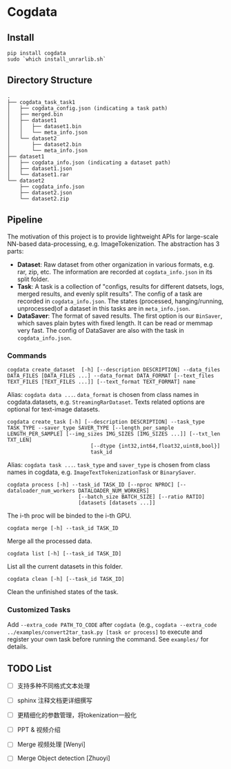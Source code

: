 # Cogdata

## Install
```
pip install cogdata
sudo `which install_unrarlib.sh`
```
## Directory Structure
```
.
├── cogdata_task_task1
│   ├── cogdata_config.json (indicating a task path)
│   ├── merged.bin
│   ├── dataset1
│   │   ├── dataset1.bin
│   │   └── meta_info.json
│   └── dataset2
│       ├── dataset2.bin
│       └── meta_info.json
├── dataset1
│   ├── cogdata_info.json (indicating a dataset path)
│   ├── dataset1.json
│   └── dataset1.rar
└── dataset2
    ├── cogdata_info.json
    ├── dataset2.json
    └── dataset2.zip
```

## Pipeline
The motivation of this project is to provide lightweight APIs for large-scale NN-based data-processing, e.g. ImageTokenization. The abstraction has 3 parts:
* **Dataset**: Raw dataset from other organization in various formats, e.g. rar, zip, etc. The information are recorded at `cogdata_info.json` in its split folder. 
* **Task**: A task is a collection of "configs, results for different datsets, logs, merged results, and evenly split results". The config of a task are recorded in `cogdata_info.json`. The states (processed, hanging/running, unprocessed)of a dataset in this tasks are in `meta_info.json`.
* **DataSaver**: The format of saved results. The first option is our `BinSaver`, which saves plain bytes with fixed length. It can be read or memmap very fast. The config of DataSaver are also with the task in `cogdata_info.json`. 

### Commands
```
cogdata create_dataset  [-h] [--description DESCRIPTION] --data_files DATA_FILES [DATA_FILES ...] --data_format DATA_FORMAT [--text_files TEXT_FILES [TEXT_FILES ...]] [--text_format TEXT_FORMAT] name
```
Alias: `cogdata data ...`. `data_format` is chosen from class names in cogdata.datasets, e.g. `StreamingRarDataset`. Texts related options are optional for text-image datasets.

```
cogdata create_task [-h] [--description DESCRIPTION] --task_type TASK_TYPE --saver_type SAVER_TYPE [--length_per_sample LENGTH_PER_SAMPLE] [--img_sizes IMG_SIZES [IMG_SIZES ...]] [--txt_len TXT_LEN]
                           [--dtype {int32,int64,float32,uint8,bool}]
                           task_id
```
Alias: `cogdata task ...`. `task_type` and `saver_type` is chosen from class names in cogdata, e.g. `ImageTextTokenizationTask` or `BinarySaver`.
```
cogdata process [-h] --task_id TASK_ID [--nproc NPROC] [--dataloader_num_workers DATALOADER_NUM_WORKERS]
                       [--batch_size BATCH_SIZE] [--ratio RATIO]
                       [datasets [datasets ...]]
```
The i-th proc will be binded to the i-th GPU.

```
cogdata merge [-h] --task_id TASK_ID
```
Merge all the processed data.

```
cogdata list [-h] [--task_id TASK_ID]
```
List all the current datasets in this folder.
```
cogdata clean [-h] [--task_id TASK_ID]
```
Clean the unfinished states of the task.
### Customized Tasks
Add `--extra_code PATH_TO_CODE` after `cogdata `(e.g., `cogdata --extra_code ../examples/convert2tar_task.py [task or process]` to execute and register your own task before running the command. See `examples/` for details. 

## TODO List

* [ ] 支持多种不同格式文本处理
* [ ] sphinx 注释文档更详细撰写
* [ ] 更精细化的参数管理，将tokenization一般化
* [ ] PPT & 视频介绍
* [ ] Merge 视频处理 [Wenyi]
* [ ] Merge Object detection [Zhuoyi]


